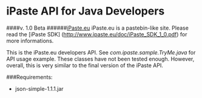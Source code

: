 iPaste API for Java Developers 
===============
####v. 1.0 Beta
######[iPaste.eu](http://www.iPaste.eu)
iPaste.eu is a pastebin-like site.
Please read the [iPaste SDK] (http://www.ipaste.eu/doc/iPaste_SDK_1_0.pdf) for more informations.

This is the iPaste.eu developers API. 
See *com.ipaste.sample.TryMe.java* for API usage example.
These classes have not been tested enough. However, overall, this is very similar to the final version of the iPaste API.


###Requirements:
* json-simple-1.1.1.jar

